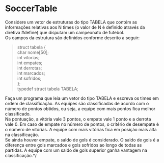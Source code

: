 # SoccerTable

Considere um vetor de estruturas do tipo TABELA que contém as informações relativas aos N times 
(o valor de N é definido através da diretiva #define)  que disputam um campeonato de futebol.  
Os campos da estrutura são definidos conforme descrito a seguir:

 > struct tabela {  
   char nome[50];  
   int vitorias;  
   int empates;   
   int derrotas;  
   int marcados;  
   int sofridos;   
};  
typedef struct tabela TABELA;  
 

Faça um programa que leia um vetor do tipo TABELA e escreva os times em ordem de classificação. 
As equipes são classificadas de acordo com o número de pontos obtidos, ou seja, a equipe com mais pontos fica melhor classificado.  
Na pontuação, a vitória vale 3 pontos, o empate vale 1 ponto e a derrota vale 0.
 Em caso de empate no número de pontos, o critério de desempate é o número de vitórias.
  A equipe com mais vitórias fica em posição mais alta na classificação.  
  Se ainda houver empate, o saldo de gols é considerado. 
  O saldo de gols é a diferença entre gols marcados e gols sofridos ao longo de todas as partidas.
   A equipe com um saldo de gols superior ganha vantagem na classificação.*/
